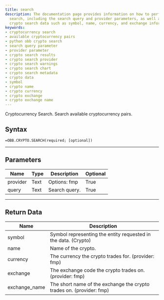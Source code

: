 ```yaml
---
title: search
description: The documentation page provides information on how to perform a cryptocurrency
  search, including the search query and provider parameters, as well as the resulting
  crypto search data such as symbol, name, currency, and exchange information.
keywords: 
- cryptocurrency search
- available cryptocurrency pairs
- python obb crypto search
- search query parameter
- provider parameter
- crypto search results
- crypto search provider
- crypto search warnings
- crypto search chart
- crypto search metadata
- crypto data
- symbol
- crypto name
- crypto currency
- crypto exchange
- crypto exchange name
---
```


<!-- markdownlint-disable MD041 -->

Cryptocurrency Search. Search available cryptocurrency pairs.

## Syntax

```excel wordwrap
=OBB.CRYPTO.SEARCH(required; [optional])
```

---

## Parameters

| Name | Type | Description | Optional |
| ---- | ---- | ----------- | -------- |
| provider | Text | Options: fmp | True |
| query | Text | Search query. | True |

---

## Return Data

| Name | Description |
| ---- | ----------- |
| symbol | Symbol representing the entity requested in the data. (Crypto)  |
| name | Name of the crypto.  |
| currency | The currency the crypto trades for. (provider: fmp) |
| exchange | The exchange code the crypto trades on. (provider: fmp) |
| exchange_name | The short name of the exchange the crypto trades on. (provider: fmp) |

